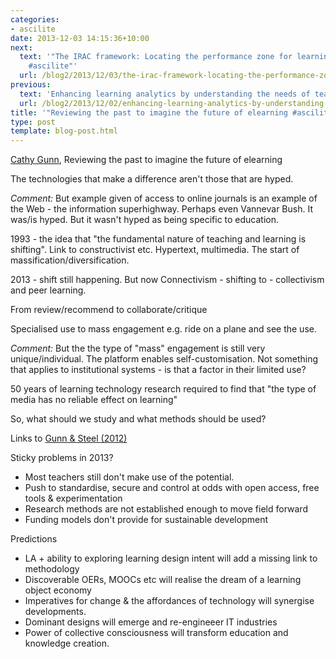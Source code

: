```yaml
---
categories:
- ascilite
date: 2013-12-03 14:15:36+10:00
next:
  text: '"The IRAC framework: Locating the performance zone for learning analytics
    #ascilite"'
  url: /blog2/2013/12/03/the-irac-framework-locating-the-performance-zone-for-learning-analytics-ascilite/
previous:
  text: 'Enhancing learning analytics by understanding the needs of teachers #ascilite'
  url: /blog2/2013/12/02/enhancing-learning-analytics-by-understanding-the-needs-of-teachers-ascilite/
title: '"Reviewing the past to imagine the future of elearning #ascilite"'
type: post
template: blog-post.html
---
```

[Cathy Gunn](http://www.clear.auckland.ac.nz/index.php?p=staff_page&staff=cgunn), Reviewing the past to imagine the future of elearning

The technologies that make a difference aren't those that are hyped.

_Comment:_ But example given of access to online journals is an example of the Web - the information superhighway. Perhaps even Vannevar Bush. It was/is hyped. But it wasn't hyped as being specific to education.

1993 - the idea that "the fundamental nature of teaching and learning is shifting". Link to constructivist etc. Hypertext, multimedia. The start of massification/diversification.

2013 - shift still happening. But now Connectivism - shifting to - collectivism and peer learning.

From review/recommend to collaborate/critique

Specialised use to mass engagement e.g. ride on a plane and see the use.

_Comment:_ But the the type of "mass" engagement is still very unique/individual. The platform enables self-customisation. Not something that applies to institutional systems - is that a factor in their limited use?

50 years of learning technology research required to find that "the type of media has no reliable effect on learning"

So, what should we study and what methods should be used?

Links to [Gunn & Steel (2012)](http://www.researchinlearningtechnology.net/index.php/rlt/article/view/16148)

Sticky problems in 2013?

- Most teachers still don't make use of the potential.
- Push to standardise, secure and control at odds with open access, free tools & experimentation
- Research methods are not established enough to move field forward
- Funding models don't provide for sustainable development

Predictions

- LA + ability to exploring learning design intent will add a missing link to methodology
- Discoverable OERs, MOOCs etc will realise the dream of a learning object economy
- Imperatives for change & the affordances of technology will synergise developments.
- Dominant designs will emerge and re-engineeer IT industries
- Power of collective consciousness will transform education and knowledge creation.